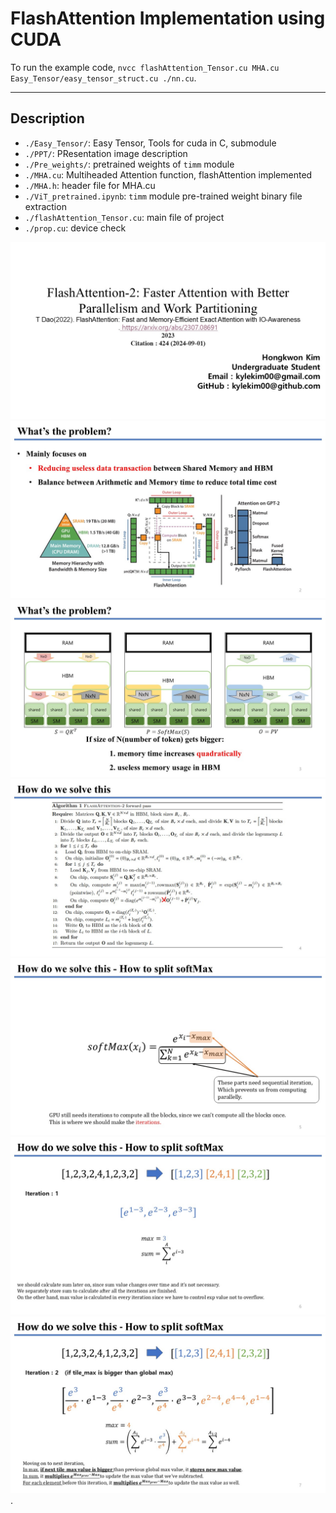 # FlashAttention Implementation using CUDA
To run the example code, ```nvcc flashAttention_Tensor.cu MHA.cu Easy_Tensor/easy_tensor_struct.cu ./nn.cu```.

<hr/>

## Description

- ```./Easy_Tensor/```: Easy Tensor, Tools for cuda in C, submodule <br/>
- ```./PPT/```: PResentation image description <br/>
- ```./Pre_weights/```: pretrained weights of ```timm``` module<br/>
- ```./MHA.cu```: Multiheaded Attention function, flashAttention implemented<br/>
- ```./MHA.h```: header file for MHA.cu<br/>
- ```./ViT_pretrained.ipynb```: ```timm``` module pre-trained weight binary file extraction<br/>
- ```./flashAttention_Tensor.cu```: main file of project<br/>
- ```./prop.cu```: device check<br/>


![alt text](https://github.com/kylekim00/Neural-Network-using-CUDA/blob/main/PPT/1.JPG?raw=true)
![alt text](https://github.com/kylekim00/Neural-Network-using-CUDA/blob/main/PPT/2.JPG?raw=true)
![alt text](https://github.com/kylekim00/Neural-Network-using-CUDA/blob/main/PPT/3.JPG?raw=true)
![alt text](https://github.com/kylekim00/Neural-Network-using-CUDA/blob/main/PPT/4.JPG?raw=true)
![alt text](https://github.com/kylekim00/Neural-Network-using-CUDA/blob/main/PPT/5.JPG?raw=true)
![alt text](https://github.com/kylekim00/Neural-Network-using-CUDA/blob/main/PPT/6.JPG?raw=true)
![alt text](https://github.com/kylekim00/Neural-Network-using-CUDA/blob/main/PPT/7.JPG?raw=true)
.
